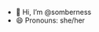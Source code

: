 - 👋 Hi, I’m @somberness
- 😄 Pronouns: she/her

<!---
somberness/somberness is a ✨ special ✨ repository because its `README.md` (this file) appears on your GitHub profile.
You can click the Preview link to take a look at your changes.
--->
